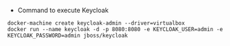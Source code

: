 
* Command to execute Keycloak

```
docker-machine create keycloak-admin --driver=virtualbox
docker run --name keycloak -d -p 8080:8080 -e KEYCLOAK_USER=admin -e KEYCLOAK_PASSWORD=admin jboss/keycloak
```
